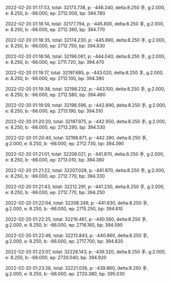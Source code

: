 2022-02-20 01:17:53, total: 32173.738, p: -446.240, delta:8.250 手, g:2.000, e: 8.250, b: -66.000, ep: 2712.000, bp: 394.780

2022-02-20 01:18:14, total: 32177.794, p: -445.800, delta:8.250 手, g:2.000, e: 8.250, b: -66.000, ep: 2712.360, bp: 394.770

2022-02-20 01:18:35, total: 32174.230, p: -445.890, delta:8.250 手, g:2.000, e: 8.250, b: -66.000, ep: 2712.750, bp: 394.830

2022-02-20 01:18:56, total: 32196.061, p: -444.040, delta:8.250 手, g:2.000, e: 8.250, b: -66.000, ep: 2711.720, bp: 394.470

2022-02-20 01:19:17, total: 32197.685, p: -443.020, delta:8.250 手, g:2.000, e: 8.250, b: -66.000, ep: 2712.100, bp: 394.390

2022-02-20 01:19:38, total: 32198.232, p: -443.100, delta:8.250 手, g:2.000, e: 8.250, b: -66.000, ep: 2712.580, bp: 394.460

2022-02-20 01:19:59, total: 32198.596, p: -442.890, delta:8.250 手, g:2.000, e: 8.250, b: -66.000, ep: 2713.190, bp: 394.510

2022-02-20 01:20:20, total: 32197.975, p: -442.950, delta:8.250 手, g:2.000, e: 8.250, b: -66.000, ep: 2713.290, bp: 394.530

2022-02-20 01:20:40, total: 32198.871, p: -442.390, delta:8.250 手, g:2.000, e: 8.250, b: -66.000, ep: 2712.730, bp: 394.390

2022-02-20 01:21:01, total: 32206.021, p: -441.870, delta:8.250 手, g:2.000, e: 8.250, b: -66.000, ep: 2713.010, bp: 394.360

2022-02-20 01:21:22, total: 32207.028, p: -441.870, delta:8.250 手, g:2.000, e: 8.250, b: -66.000, ep: 2712.770, bp: 394.330

2022-02-20 01:21:43, total: 32212.291, p: -441.230, delta:8.250 手, g:2.000, e: 8.250, b: -66.000, ep: 2712.770, bp: 394.250

2022-02-20 01:22:04, total: 32208.249, p: -441.630, delta:8.250 手, g:2.000, e: 8.250, b: -66.000, ep: 2715.250, bp: 394.610

2022-02-20 01:22:25, total: 32219.461, p: -440.560, delta:8.250 手, g:2.000, e: 8.250, b: -66.000, ep: 2716.160, bp: 394.590

2022-02-20 01:22:46, total: 32213.843, p: -440.860, delta:8.250 手, g:2.000, e: 8.250, b: -66.000, ep: 2717.700, bp: 394.820

2022-02-20 01:23:07, total: 32228.143, p: -439.320, delta:8.250 手, g:2.000, e: 8.250, b: -66.000, ep: 2720.040, bp: 394.920

2022-02-20 01:23:28, total: 32221.036, p: -439.860, delta:8.250 手, g:2.000, e: 8.250, b: -66.000, ep: 2720.380, bp: 395.030